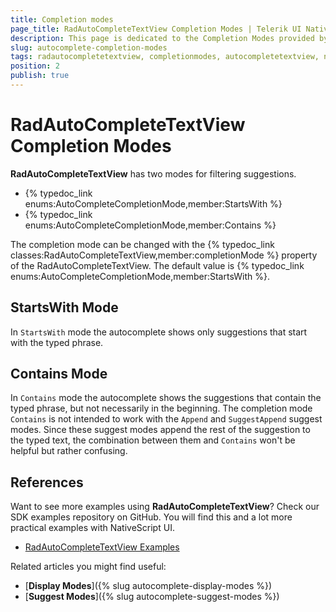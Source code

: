 ```yaml
---
title: Completion modes
page_title: RadAutoCompleteTextView Completion Modes | Telerik UI NativeScript
description: This page is dedicated to the Completion Modes provided by the RadAutoCompleteTextView control.
slug: autocomplete-completion-modes
tags: radautocompletetextview, completionmodes, autocompletetextview, nativescript, professional, ui
position: 2
publish: true
---
```


# RadAutoCompleteTextView Completion Modes

**RadAutoCompleteTextView** has two modes for filtering suggestions. 

- {% typedoc_link enums:AutoCompleteCompletionMode,member:StartsWith %}
- {% typedoc_link enums:AutoCompleteCompletionMode,member:Contains %}

The completion mode can be changed with the {% typedoc_link classes:RadAutoCompleteTextView,member:completionMode %} property of the RadAutoCompleteTextView. The default value is {% typedoc_link enums:AutoCompleteCompletionMode,member:StartsWith %}.

<snippet id='autocomplete-completion-mode'/>

## StartsWith Mode

In `StartsWith` mode the autocomplete shows only suggestions that start with the typed phrase.

## Contains Mode
In `Contains` mode the autocomplete shows the suggestions that contain the typed phrase, but not necessarily in the beginning.
The completion mode `Contains` is not intended to work with the `Append` and  `SuggestAppend`  suggest modes.
 Since these suggest modes append the rest of the suggestion to the typed text, the combination between them and `Contains` won't be helpful but rather confusing. 

## References
Want to see more examples using **RadAutoCompleteTextView**?
Check our SDK examples repository on GitHub. You will find this and a lot more practical examples with NativeScript UI.

* [RadAutoCompleteTextView Examples](https://github.com/NativeScript/nativescript-ui-samples/tree/master/autocomplete/app/examples/)

Related articles you might find useful:

* [**Display Modes**]({% slug autocomplete-display-modes %})
* [**Suggest Modes**]({% slug autocomplete-suggest-modes %})
